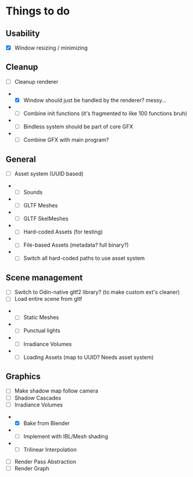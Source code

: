 # Things to do

## Usability
- [x] Window resizing / minimizing

## Cleanup
- [ ] Cleanup renderer
- - [x] Window should just be handled by the renderer? messy...
- - [ ] Combine init functions (it's fragmented to like 100 functions bruh)
- - [ ] Bindless system should be part of core GFX
- - [ ] Combine GFX with main program?

## General
- [ ] Asset system (UUID based)
- - [ ] Sounds
- - [ ] GLTF Meshes
- - [ ] GLTF SkelMeshes
- - [ ] Hard-coded Assets (for testing)
- - [ ] File-based Assets (metadata? full binary?)
- - [ ] Switch all hard-coded paths to use asset system

## Scene management
- [ ] Switch to Odin-native gltf2 library? (to make custom ext's cleaner)
- [ ] Load entire scene from gltf
- - [ ] Static Meshes
- - [ ] Punctual lights
- - [ ] Irradiance Volumes
- - [ ] Loading Assets (map to UUID? Needs asset system)

## Graphics
- [ ] Make shadow map follow camera
- [ ] Shadow Cascades
- [ ] Irradiance Volumes
- - [x] Bake from Blender
- - [ ] Implement with IBL/Mesh shading
- - [ ] Trilinear Interpolation
- [ ] Render Pass Abstraction
- [ ] Render Graph
